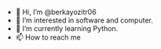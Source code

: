 - 👋 Hi, I’m @berkayozitr06
- 👀 I’m interested in software and computer.
- 🌱 I’m currently learning Python.
- 📫 How to reach me 
